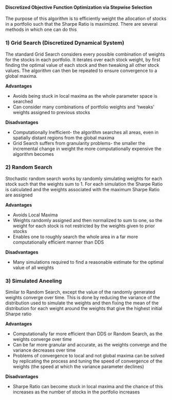 #### Discretized Objective Function Optimization via Stepwise Selection

The purpose of this algorithm is to efficiently weight the allocation of stocks in a portfolio such that the Sharpe Ratio is maximized. There are several methods in which one can do this

### 1) Grid Search (Discretized Dynamical System)

The standard Grid Search considers every possible combination of weights for the stocks in each portfolio. It iterates over each stock weight, by first finding the optimal value of each stock and then tweaking all other stock values. The algorithm can then be repeated to ensure convergence to a global maxima. 

__Advantages__
- Avoids being stuck in local maxima as the whole parameter space is searched
- Can consider many combinations of portfolio weights and 'tweaks' weights assigned to previous stocks

__Disadvantages__
- Computationally Inefficient- the algorithm searches all areas, even in spatially distant regions from the global maxima
- Grid Search suffers from granularity problems- the smaller the incremental change in weight the more computationally expensive the algorithm becomes

### 2) Random Search
Stochastic random search works by randomly simulating weights for each stock such that the weights sum to 1. For each simulation the Sharpe Ratio is calculated and the weights associated with the maximum Sharpe Ratio are assigned

__Advantages__
- Avoids Local Maxima
- Weights randomly assigned and then normalized to sum to one, so the weight for each stock is not restricted by the weights given to prior stocks
- Enables one to roughly search the whole area in a far more computationally efficient manner than DDS

__Disadvantages__
- Many simulations required to find a reasonable estimate for the optimal value of all weights

### 3) Simulated Aneeling
Similar to Random Search, except the value of the randomly generated weights converge over time. This is done by reducing the variance of the distribution used to simulate the weights and then fixing the mean of the distribution for each weight around the weights that give the highest initial Sharpe ratio

__Advantages__
- Computationally far more efficient than DDS or Random Search, as the weights converge over time
- Can be far more granular and accurate, as the weights converge and the variance decreases over time
- Problems of convergence to local and not global maxima can be solved by replicating the process and tuning the speed of convergence of the weights (the speed at which the variance parameter declines)

__Disadvantages__
- Sharpe Ratio can become stuck in local maxima and the chance of this increases as the number of stocks in the portfolio increases
